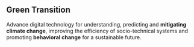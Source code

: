 ## Green Transition

Advance digital technology for understanding, predicting and **mitigating climate change**, improving the efficiency of socio-technical systems and promoting **behavioral change** for a sustainable future.
